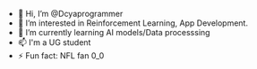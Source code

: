 - 👋 Hi, I’m @Dcyaprogrammer
- 👀 I’m interested in Reinforcement Learning, App Development.
- 🌱 I’m currently learning AI models/Data processsing
- 📫 I'm a UG student
- ⚡ Fun fact: NFL fan 0_0

<!---
Dcyaprogrammer/Dcyaprogrammer is a ✨ special ✨ repository because its `README.md` (this file) appears on your GitHub profile.
You can click the Preview link to take a look at your changes.
--->
